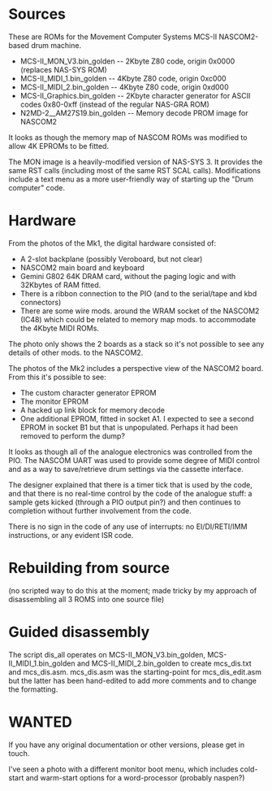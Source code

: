 # Sources

These are ROMs for the Movement Computer Systems MCS-II NASCOM2-based drum machine.

* MCS-II_MON_V3.bin_golden     -- 2Kbyte Z80 code, origin 0x0000 (replaces NAS-SYS ROM)
* MCS-II_MIDI_1.bin_golden     -- 4Kbyte Z80 code, origin 0xc000
* MCS-II_MIDI_2.bin_golden     -- 4Kbyte Z80 code, origin 0xd000
* MCS-II_Graphics.bin_golden   -- 2Kbyte character generator for ASCII codes 0x80-0xff (instead of the regular NAS-GRA ROM)
* N2MD-2__AM27S19.bin_golden   -- Memory decode PROM image for NASCOM2

It looks as though the memory map of NASCOM ROMs was modified to allow 4K EPROMs
to be fitted.

The MON image is a heavily-modified version of NAS-SYS 3. It provides the same
RST calls (including most of the same RST SCAL calls). Modifications include a
text menu as a more user-friendly way of starting up the "Drum computer" code.


# Hardware

From the photos of the Mk1, the digital hardware consisted of:

* A 2-slot backplane (possibly Veroboard, but not clear)
* NASCOM2 main board and keyboard
* Gemini G802 64K DRAM card, without the paging logic and with 32Kbytes of RAM fitted.
* There is a ribbon connection to the PIO (and to the serial/tape and kbd connectors)
* There are some wire mods. around the WRAM socket of the NASCOM2 (IC48) which could be
  related to memory map mods. to accommodate the 4Kbyte MIDI ROMs.

The photo only shows the 2 boards as a stack so it's not possible to see any details
of other mods. to the NASCOM2.

The photos of the Mk2 includes a perspective view of the NASCOM2 board. From this it's
possible to see:

* The custom character generator EPROM
* The monitor EPROM
* A hacked up link block for memory decode
* One additional EPROM, fitted in socket A1. I expected to see a second EPROM in socket B1 but that is unpopulated. Perhaps it had been removed to perform the dump?

It looks as though all of the analogue electronics was controlled from the
PIO. The NASCOM UART was used to provide some degree of MIDI control and as a
way to save/retrieve drum settings via the cassette interface.

The designer explained that there is a timer tick that is used by the code, and
that there is no real-time control by the code of the analogue stuff: a sample
gets kicked (through a PIO output pin?) and then continues to completion without
further involvement from the code.

There is no sign in the code of any use of interrupts: no EI/DI/RETI/IMM
instructions, or any evident ISR code.

# Rebuilding from source

(no scripted way to do this at the moment; made tricky by my approach of disassembling all 3 ROMS into one source file)


# Guided disassembly

The script dis_all operates on MCS-II_MON_V3.bin_golden,
MCS-II_MIDI_1.bin_golden and MCS-II_MIDI_2.bin_golden to create mcs_dis.txt and
mcs_dis.asm. mcs_dis.asm was the starting-point for mcs_dis_edit.asm but the
latter has been hand-edited to add more comments and to change the formatting.


# WANTED

If you have any original documentation or other versions, please get in
touch.

I've seen a photo with a different monitor boot menu, which includes cold-start
and warm-start options for a word-processor (probably naspen?)
